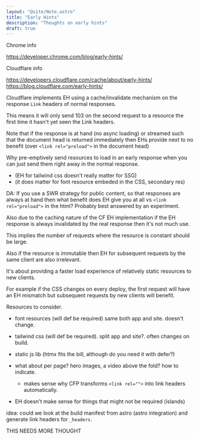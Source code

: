 ```yaml
---
layout: "@site/Note.astro"
title: "Early Hints"
description: "Thoughts on early hints"
draft: true
---
```


Chrome info

https://developer.chrome.com/blog/early-hints/

Cloudflare info

https://developers.cloudflare.com/cache/about/early-hints/
https://blog.cloudflare.com/early-hints/

Cloudflare implements EH using a cache/invalidate mechanism on the
response `Link` headers of normal responses.

This means it will only send 103 on the second request to a resource
the first time it hasn't yet seen the Link headers.

Note that if the response is at hand (no async loading) or streamed
such that the document head is returned immediately then EHs provide 
next to no benefit (over `<link rel="preload">` in the document head)

Why pre-emptively send resources to load in an early response when you 
can just send them right away in the normal response.
  - (EH for tailwind css doesn't really matter for SSG)
  - (it does matter for font resource embeded in the CSS, secondary res)

DA: If you use a SWR strategy for public content, so that responses are always
at hand then what benefit does EH give you at all vs `<link rel="preload">` in the
html? Probably best answered by an experiment.

Also due to the caching nature of the CF EH implementation if the 
EH response is always invalidated by the real response then it's not much 
use. 

This implies the number of requests where the resource is constant should
be large. 

Also if the resource is immutable then EH for subsequent requests by the same
client are also irrelevant.

It's about providing a faster load experience of relatively static resources 
to new clients.

For example if the CSS changes on every deploy, the first request will have an
EH mismatch but subsequent requests by new clients will benefit.

Resources to consider.
- font resources (will def be required) same both app and site. doesn't change.
- tailwind css (will def be required). split app and site?. often changes on build.
- static js lib (htmx fits the bill, although do you need it with defer?)

- what about per page? hero images, a video above the fold? how to indicate.
  - makes sense why CFP transforms `<link rel="">` into link headers automatically.

- EH doesn't make sense for things that might not be required (islands)

idea: could we look at the build manifest from astro (astro integration)
and generate link headers for `_headers`.

THIS NEEDS MORE THOUGHT

